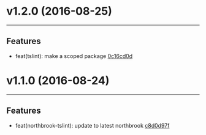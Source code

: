 # v1.2.0 (2016-08-25)
---


## Features

- feat(tslint): make a scoped package [0c16cd0d](https://github.com/northbrookjs/northbrook-typescript/commits/0c16cd0d0b19f9c0f7c5a4d58071d49371ec9c5f)


# v1.1.0 (2016-08-24)
---


## Features

- feat(northbrook-tslint): update to latest northbrook [c8d0d97f](https://github.com/northbrookjs/northbrook-typescript/commits/c8d0d97f87e0920ef0510e6abb0c51fe0bf06d3c)
